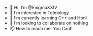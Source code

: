 - 👋 Hi, I’m @EnigmaXXIV
- 👀 I’m interested in Tehnology
- 🌱 I’m currently learning C++ and Html
- 💞️ I’m looking to collaborate on nothing 
- 📫 How to reach me: You Cant!

<!---
EnigmaXXIV/EnigmaXXIV is a ✨ special ✨ repository because its `README.md` (this file) appears on your GitHub profile.
You can click the Preview link to take a look at your changes.
--->
